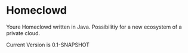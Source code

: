 # Homeclowd

Youre Homeclowd written in Java. Possibilitiy for a new ecosystem of a private cloud.



Current Version is 0.1-SNAPSHOT

